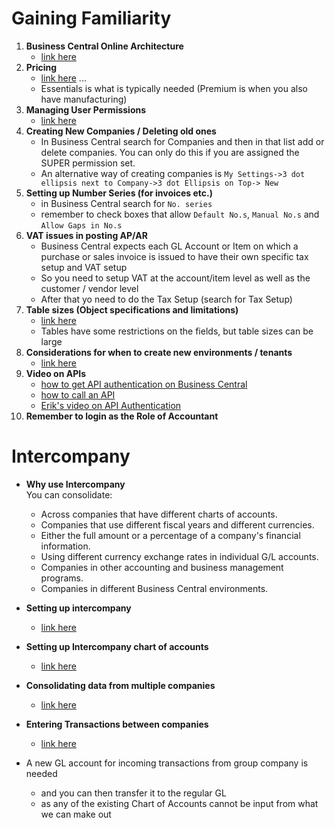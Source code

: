 # Gaining Familiarity

1. **Business Central Online Architecture**
    - [link here](https://learn.microsoft.com/en-us/dynamics365/business-central/dev-itpro/administration/tenant-environment-topology)    
2. **Pricing**
    - [link here](https://dynamics.microsoft.com/en-us/business-central/pricing/) ...  
    - Essentials is what is typically needed (Premium is when you also have manufacturing)    
3. **Managing User Permissions**
    - [link here](https://www.youtube.com/watch?v=tMXqcoBXwUk)    
4. **Creating New Companies / Deleting old ones** 
    - In Business Central search for Companies and then in that list add or delete companies. You can only do this if you are assigned the SUPER permission set. 
    - An alternative way of creating companies is ```My Settings->3 dot ellipsis next to Company->3 dot Ellipsis on Top-> New```    
5. **Setting up Number Series (for invoices etc.)** 
    - in Business Central search for `No. series`    
    - remember to check boxes that allow `Default No.s`, `Manual No.s` and `Allow Gaps in No.s`    
6. **VAT issues in posting AP/AR**    
    - Business Central expects each GL Account or Item on which a purchase or sales invoice is issued to have their own specific tax setup and VAT setup
    - So you need to setup VAT at the account/item level as well as the customer / vendor level    
    - After that yo need to do the Tax Setup (search for Tax Setup)
7. **Table sizes (Object specifications and limitations)**
    - [link here](https://learn.microsoft.com/en-us/dynamics365/business-central/dev-itpro/developer/devenv-object-specifications-limitations)
    - Tables have some restrictions on the fields, but table sizes can be large
8. **Considerations for when to create new environments / tenants**
    - [link here](https://learn.microsoft.com/en-us/power-platform/admin/multiple-online-environments-tenants)
9. **Video on APIs**
    - [how to get API authentication on Business Central](https://youtu.be/zxDa222uXeQ?feature=shared)
    - [how to call an API](https://youtu.be/r7MBwAnt4z0?feature=shared)
    - [Erik's video on API Authentication](https://www.youtube.com/watch?v=B1rxyqR2ZCY)
10. **Remember to login as the Role of Accountant**

# Intercompany
- **Why use Intercompany**    
    You can consolidate:
    - Across companies that have different charts of accounts. 
    - Companies that use different fiscal years and different currencies.
    - Either the full amount or a percentage of a company's financial information.
    - Using different currency exchange rates in individual G/L accounts.
    - Companies in other accounting and business management programs.
    - Companies in different Business Central environments.

- **Setting up intercompany**
    - [link here](https://learn.microsoft.com/en-us/dynamics365/business-central/intercompany-how-setup)    
- **Setting up Intercompany chart of accounts**
    - [link here](https://learn.microsoft.com/en-us/dynamics365/business-central/intercompany-how-setup#set-up-the-intercompany-charts-of-accounts)
- **Consolidating data from multiple companies**    
    - [link here](https://learn.microsoft.com/en-us/dynamics365/business-central/finance-consolidated-company-reporting)
- **Entering Transactions between companies**     
    - [link here](https://learn.microsoft.com/en-us/dynamics365/business-central/intercompany-manage)    
- A new GL account for incoming transactions from group company is needed
    - and you can then transfer it to the regular GL
    - as any of the existing Chart of Accounts cannot be input from what we can make out     



